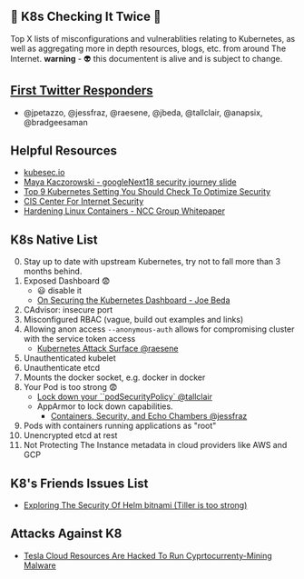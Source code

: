 ## :santa: K8s Checking It Twice :santa:

Top X lists of misconfigurations and vulnerablities relating to Kubernetes, as well
as aggregating more in depth resources, blogs, etc. from around The Internet.
**warning** - :alien: this documentent is alive and is subject to change.

## [First Twitter Responders](https://twitter.com/viskobatz/status/1064554599409958914)
*  @jpetazzo, @jessfraz, @raesene, @jbeda, @tallclair, @anapsix, @bradgeesaman

## Helpful Resources
* [kubesec.io](https://kubesec.io/)
* [Maya Kaczorowski - googleNext18 security journey slide](https://twitter.com/MattiasGees/status/1050355323318542336) 
* [Top 9 Kubernetes Setting You Should Check To Optimize Security](https://containerjournal.com/2018/07/03/top-9-kubernetes-settings-you-should-check-to-optimize-security/)
* [CIS Center For Internet Security](https://www.cisecurity.org/benchmark/kubernetes/)
* [Hardening Linux Containers - NCC Group Whitepaper](https://www.nccgroup.trust/us/our-research/understanding-and-hardening-linux-containers/)



## K8s Native List
 0. Stay up to date with upstream Kubernetes, try not to fall more than 3 months behind.
 1. Exposed Dashboard :fearful: 
    * :smiley: disable it
    * [On Securing the Kubernetes Dashboard - Joe Beda](https://blog.heptio.com/on-securing-the-kubernetes-dashboard-16b09b1b7aca?gi=8e23ff250468)
 2. CAdvisor: insecure port
 3. Misconfigured RBAC (vague, build out examples and links)
 4. Allowing anon access `--anonymous-auth` allows for compromising cluster with the service token access
    * [Kubernetes Attack Surface @raesene](https://raesene.github.io/blog/2017/04/02/Kubernetes-Service-Tokens/) 
 5. Unauthenticated kubelet
 6. Unauthenticate etcd
 7. Mounts the docker socket, e.g. docker in docker 
 8. Your Pod is too strong :fearful:
     * [Lock down your ``podSecurityPolicy` @tallclair](https://gist.githubusercontent.com/tallclair/11981031b6bfa829bb1fb9dcb7e026b0/raw/d302781b5eb773ea514341723c42fb7054b5bf96/restricted-psp.yaml)
     * AppArmor to lock down capabilities.
        * [Containers, Security, and Echo Chambers @jessfraz](https://blog.jessfraz.com/post/containers-security-and-echo-chambers/)
 9. Pods with containers running applications as "root"
10. Unencrypted etcd at rest
11. Not Protecting The Instance metadata in cloud providers like AWS and GCP

## K8's Friends Issues List
* [Exploring The Security Of Helm bitnami (Tiller is too strong)](https://engineering.bitnami.com/articles/helm-security.html)


## Attacks Against K8
* [Tesla Cloud Resources Are Hacked To Run Cyprtocurrenty-Mining Malware](https://arstechnica.com/information-technology/2018/02/tesla-cloud-resources-are-hacked-to-run-cryptocurrency-mining-malware/)
